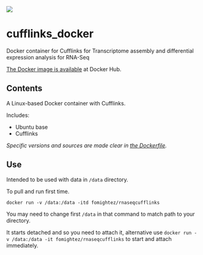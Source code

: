 [![](https://images.microbadger.com/badges/image/fomightez/rnaseqcufflinks.svg)](https://microbadger.com/images/fomightez/rnaseqcufflinks "Get your own image badge on microbadger.com")

# cufflinks_docker
Docker container for Cufflinks for Transcriptome assembly and differential expression analysis for RNA-Seq

[The Docker image is available](https://hub.docker.com/r/fomightez/rnaseqcufflinks/) at Docker Hub.

Contents
--------

A Linux-based Docker container with Cufflinks.


Includes:

* Ubuntu base
* Cufflinks

*Specific versions and sources are made clear in [the Dockerfile](https://github.com/fomightez/cufflinks_docker/blob/master/Dockerfile).*  

Use
----

Intended to be used with data in `/data` directory.

To pull and run first time. 

    docker run -v /data:/data -itd fomightez/rnaseqcufflinks

You may need to change first `/data` in that command to match path to your directory.

It starts detached and so you need to attach it, alternative use `docker run -v /data:/data -it fomightez/rnaseqcufflinks` to start and attach immediately.
